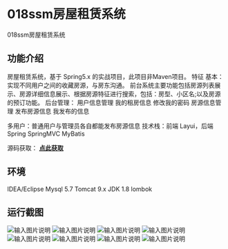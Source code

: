 # 018ssm房屋租赁系统
018ssm房屋租赁系统


## 功能介绍
房屋租赁系统，基于 Spring5.x 的实战项目，此项目非Maven项目。
特征
基本：实现不同用户之间的收藏房源，与房东沟通。
前台系统主要功能包括房源列表展示、房源详细信息展示、根据房源特征进行搜索，包括：房型、小区名;以及房源的预订功能。
后台管理：
用户信息管理
我的租房信息
修改我的密码
房源信息管理
发布房源信息
我发布的信息

多用户：普通用户与管理员各自都能发布房源信息
技术栈：前端 Layui，后端 Spring SpringMVC MyBatis

源码获取： [**点此获取** ](http://www.shuyue.fun/index.php?type=productinfo&id=121)

## 环境
IDEA/Eclipse
Mysql 5.7
Tomcat 9.x
JDK 1.8
lombok

## 运行截图

![输入图片说明](https://images.gitee.com/uploads/images/2021/0317/093302_f6114f14_863230.jpeg "WechatIMG224.jpg")
![输入图片说明](https://images.gitee.com/uploads/images/2021/0317/093317_fa7f7125_863230.png "屏幕截图.png")
![输入图片说明](https://images.gitee.com/uploads/images/2021/0317/093327_f94a3ae5_863230.png "屏幕截图.png")
![输入图片说明](https://images.gitee.com/uploads/images/2021/0317/093335_3ca72ed5_863230.png "屏幕截图.png")
![输入图片说明](https://images.gitee.com/uploads/images/2021/0317/093345_61a9eb01_863230.png "屏幕截图.png")
![输入图片说明](https://images.gitee.com/uploads/images/2021/0317/093353_c843611a_863230.png "屏幕截图.png")
![输入图片说明](https://images.gitee.com/uploads/images/2021/0317/093405_0069f74d_863230.png "屏幕截图.png")
![输入图片说明](https://images.gitee.com/uploads/images/2021/0317/093420_2d49207a_863230.png "屏幕截图.png")


